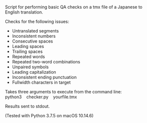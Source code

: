 Script for performing basic QA checks on a tmx file of a Japanese to English translation.

Checks for the following issues:
- Untranslated segments
- Inconsistent numbers
- Consecutive spaces
- Leading spaces
- Trailing spaces
- Repeated words
- Repeated two-word combinations
- Unpaired symbols
- Leading capitalization
- Inconsistent ending punctuation
- Fullwidth characters in target

Takes three arguments to execute from the command line:<br/>
python3&nbsp;&nbsp;&nbsp;&nbsp;checker.py&nbsp;&nbsp;&nbsp;&nbsp;yourfile.tmx

Results sent to stdout.

(Tested with Python 3.7.5 on macOS 10.14.6)
